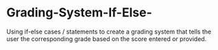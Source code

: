 # Grading-System-If-Else-
Using if-else cases / statements to create a grading system that tells the user the corresponding grade based on the score entered or provided.
